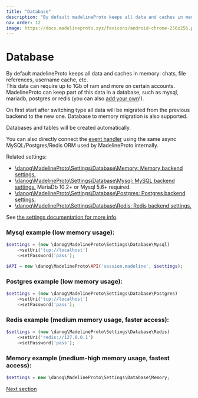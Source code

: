 ```yaml
---
title: "Database"
description: "By default madelineProto keeps all data and caches in memory: chats, file references, username cache, etc.  "
nav_order: 12
image: https://docs.madelineproto.xyz/favicons/android-chrome-256x256.png
---
```

# Database

By default madelineProto keeps all data and caches in memory: chats, file references, username cache, etc.  
This data can require up to 1Gb of ram and more on certain accounts.  
MadelineProto can keep part of this data in a database, such as mysql, mariadb, postgres or redis (you can also [add your own](https://github.com/danog/MadelineProto/tree/v8/src/Db)!).   

On first start after switching type all data will be migrated from the previous backend to the new one. 
Database to memory migration is also supported.

Databases and tables will be created automatically.  

You can also directly connect the [event handler](/docs/UPDATES.html#built-in-database-driver) using the same async MySQL/Postgres/Redis ORM used by MadelineProto internally.  

Related settings:  

* [\danog\MadelineProto\Settings\Database\Memory: Memory backend settings.](../PHP/danog/MadelineProto/Settings/Database/Memory.html)
* [\danog\MadelineProto\Settings\Database\Mysql: MySQL backend settings.](../PHP/danog/MadelineProto/Settings/Database/Mysql.html) MariaDb 10.2+ or Mysql 5.6+ required.
* [\danog\MadelineProto\Settings\Database\Postgres: Postgres backend settings.](../PHP/danog/MadelineProto/Settings/Database/Postgres.html)
* [\danog\MadelineProto\Settings\Database\Redis: Redis backend settings.](../PHP/danog/MadelineProto/Settings/Database/Redis.html)

See [the settings documentation for more info](SETTINGS.html).  

### Mysql example (low memory usage):

```php
$settings = (new \danog\MadelineProto\Settings\Database\Mysql)
    ->setUri('tcp://localhost')
    ->setPassword('pass');

$API = new \danog\MadelineProto\API('session.madeline', $settings);
```

### Postgres example (low memory usage):

```php
$settings = (new \danog\MadelineProto\Settings\Database\Postgres)
    ->setUri('tcp://localhost')
    ->setPassword('pass');
```

### Redis example (medium memory usage, faster access):

```php
$settings = (new \danog\MadelineProto\Settings\Database\Redis)
    ->setUri('redis://127.0.0.1')
    ->setPassword('pass');
```

### Memory example (medium-high memory usage, fastest access):

```php
$settings = new \danog\MadelineProto\Settings\Database\Memory;
```

<a href="https://docs.madelineproto.xyz/docs/SETTINGS.html">Next section</a>